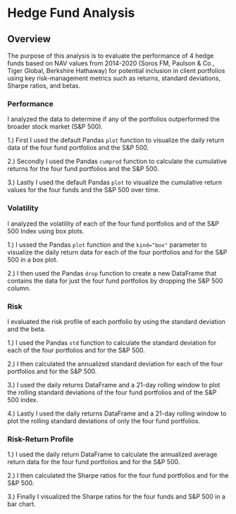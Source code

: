 # Hedge Fund Analysis

## Overview

The purpose of this analysis is to evaluate the performance of 4 hedge funds based on NAV values from 2014-2020 (Soros FM, Paulson & Co., Tiger Global, Berkshire Hathaway)  for potential inclusion in client portfolios using key risk-management metrics such as returns, standard deviations, Sharpe ratios, and betas. 

### Performance

I analyzed the data to determine if any of the portfolios outperformed the broader stock market (S&P 500). 

1.) First I used the default Pandas `plot` function to visualize the daily return data of the four fund portfolios and the S&P 500.

2.) Secondly I used the Pandas `cumprod` function to calculate the cumulative returns for the four fund portfolios and the S&P 500.

3.) Lastly I used the default Pandas `plot` to visualize the cumulative return values for the four funds and the S&P 500 over time.

### Volatility

I analyzed the volatility of each of the four fund portfolios and of the S&P 500 Index using box plots.

1.) I ussed the Pandas `plot` function and the `kind="box"` parameter to visualize the daily return data for each of the four portfolios and for the S&P 500 in a box plot.

2.) I then used the Pandas `drop` function to create a new DataFrame that contains the data for just the four fund portfolios by dropping the S&P 500 column.

### Risk

I evaluated the risk profile of each portfolio by using the standard deviation and the beta.

1.) I used the Pandas `std` function to calculate the standard deviation for each of the four portfolios and for the S&P 500.

2.) I then calculated the annualized standard deviation for each of the four portfolios and for the S&P 500.

3.) I used the daily returns DataFrame and a 21-day rolling window to plot the rolling standard deviations of the four fund portfolios and of the S&P 500 index.

4.) Lastly I used the daily returns DataFrame and a 21-day rolling window to plot the rolling standard deviations of only the four fund portfolios.

### Risk-Return Profile

1.) I used the daily return DataFrame to calculate the annualized average return data for the four fund portfolios and for the S&P 500.

2.) I then calculated the Sharpe ratios for the four fund portfolios and for the S&P 500.

3.) Finally I visualized the Sharpe ratios for the four funds and S&P 500 in a bar chart.
